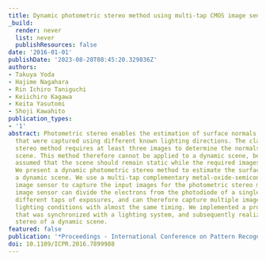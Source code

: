 ```yaml
---
title: Dynamic photometric stereo method using multi-tap CMOS image sensor
_build:
  render: never
  list: never
  publishResources: false
date: '2016-01-01'
publishDate: '2023-08-20T08:45:20.329836Z'
authors:
- Takuya Yoda
- Hajime Nagahara
- Rin Ichiro Taniguchi
- Keiichiro Kagawa
- Keita Yasutomi
- Shoji Kawahito
publication_types:
- '1'
abstract: Photometric stereo enables the estimation of surface normals from images
  that were captured using different known lighting directions. The classical photometric
  stereo method requires at least three images to determine the normals of a given
  scene. This method therefore cannot be applied to a dynamic scene, because it is
  assumed that the scene should remain static while the required images are captured.
  We present a dynamic photometric stereo method to estimate the surface normals in
  a dynamic scene. We use a multi-tap complementary metal-oxide-semiconductor (CMOS)
  image sensor to capture the input images for the photometric stereo method. The
  image sensor can divide the electrons from the photodiode of a single pixel into
  different taps of exposures, and can therefore capture multiple images under different
  lighting conditions with almost the same timing. We implemented a prototype camera
  that was synchronized with a lighting system, and subsequently realized photometric
  stereo of a dynamic scene.
featured: false
publication: '*Proceedings - International Conference on Pattern Recognition*'
doi: 10.1109/ICPR.2016.7899988
---
```


